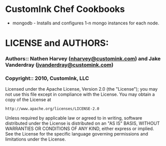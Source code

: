 # CustomInk Chef Cookbooks

* mongodb - Installs and configures 1-n mongo instances for each node.

# LICENSE and AUTHORS:

### Authors:: Nathen Harvey (<nharvey@customink.com>) and Jake Vanderdray (<jvanderdray@customink.com>)

### Copyright:: 2010, CustomInk, LLC

Licensed under the Apache License, Version 2.0 (the "License");
you may not use this file except in compliance with the License.
You may obtain a copy of the License at

    http://www.apache.org/licenses/LICENSE-2.0

Unless required by applicable law or agreed to in writing, software
distributed under the License is distributed on an "AS IS" BASIS,
WITHOUT WARRANTIES OR CONDITIONS OF ANY KIND, either express or implied.
See the License for the specific language governing permissions and
limitations under the License.
